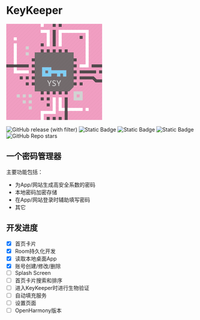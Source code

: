 # KeyKeeper

<P>
    <img src="./docs/appIcon_key_keeper.png" width="256"  alt="app icon"/>
</P>

![GitHub release (with filter)](https://img.shields.io/github/v/release/shaoyuanyu/KeyKeeper)
![Static Badge](https://img.shields.io/badge/android-JetpackCompose-green)
![Static Badge](https://img.shields.io/badge/kotlin-1.9.21-blue)
![Static Badge](https://img.shields.io/badge/OpenHarmony-ArkUI-green)
![GitHub Repo stars](https://img.shields.io/github/stars/shaoyuanyu/KeyKeeper)


## 一个密码管理器
主要功能包括：
- 为App/网站生成高安全系数的密码
- 本地密码加密存储
- 在App/网站登录时辅助填写密码
- 其它

## 开发进度
- [x] 首页卡片
- [x] Room持久化开发
- [x] 读取本地桌面App
- [x] 账号创建/修改/删除
- [ ] Splash Screen
- [ ] 首页卡片搜索和排序
- [ ] 进入KeyKeeper时进行生物验证
- [ ] 自动填充服务
- [ ] 设置页面
- [ ] OpenHarmony版本
